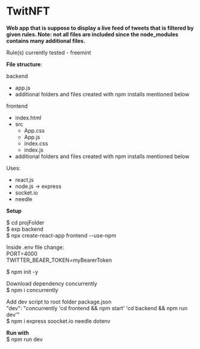 # TwitNFT

****Web app that is suppose to display a live feed of tweets that is filtered by given rules. Note: not all files are included since the node_modules contains many additional files.****

Rule(s) currently tested - freemint

**File structure**:

  backend
   - app.js
   - additional folders and files created with npm installs mentioned below

 frontend
   - index.html
   - src
     - App.css
     - App.js
     - index.css
     - index.js
   - additional folders and files created with npm installs mentioned below
  
Uses:
  - react.js
  - node.js -> express
  - socket.io
  - needle
  
 **Setup**
 
 $ cd projFolder <br>
 $ exp backend <br>
 $ npx create-react-app frontend --use-npm
 
 
 Inside .env file change:<br>
    PORT=4000 <br>
    TWITTER_BEAER_TOKEN=myBearerToken
 
 $ npm init -y
 
 Download dependency concurrently <br>
 $ npm i concurrently
 
 Add dev script to root folder package.json <br>
 "dev": "concurrently 'cd frontend && npm start' 'cd backend && npm run dev'"
 <br>
 $ npm i express soocket.io needle dotenv
 
 **Run with** <br>
 $ npm run dev
 
 
 
  

  
    
